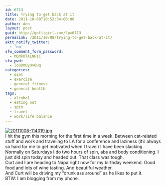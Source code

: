 ```yaml
---
id: 6713
title: Trying to get back at it
date: 2011-10-08T10:52:34+00:00
author: Ann
layout: post
guid: http://gofitgirl.com/?p=6713
permalink: /2011/10/08/trying-to-get-back-at-it/
aktt_notify_twitter:
  - 'no'
sfw_comment_form_password:
  - MQdkOTALNH1C
sfw_pwd:
  - lo0DmOyUv6Hq
categories:
  - diet
  - exercise
  - general fitness
  - general health
tags:
  - alcohol
  - eating out
  - spin
  - travel
  - work/life balance
---
```

[<img src="http://gofitgirl.com/blog/wp-content/uploads/2011/10/20111008-114019.jpg" alt="20111008-114019.jpg" class="alignnone size-full" />](http://gofitgirl.com/blog/wp-content/uploads/2011/10/20111008-114019.jpg)  
I hit the gym this morning for the first time in a week. Between cat-related stuff and work and traveling to LA for a conference and laziness (it&#8217;s always so hard for me to get motivated when I travel) I have been slacking.  
Normally on Saturdays I do two hours of spin, abs and body conditioning. I just did spin today and headed out. That class was tough.  
Curt and I are heading to Napa right now for my birthday weekend. Good food and lots of wine tasting. And beautiful weather.  
And Curt will be driving my &#8220;drunk ass around&#8221; as he likes to put it.  
BTW: I am blogging from my phone.